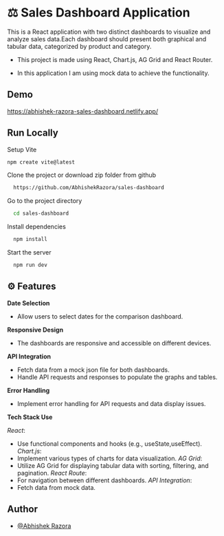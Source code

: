 
# ⚖️ Sales Dashboard Application

This is a React application with two distinct dashboards to visualize and analyze sales data.Each dashboard should present both graphical and tabular data, categorized by product and category.

* This project is made using React, Chart.js, AG Grid and React Router.

* In this application I am using mock data to achieve the functionality.


 
    



## Demo

https://abhishek-razora-sales-dashboard.netlify.app/


## Run Locally

Setup Vite

```bash
npm create vite@latest
```

Clone the project or download zip folder from github

```bash
  https://github.com/AbhishekRazora/sales-dashboard
```

Go to the project directory

```bash
  cd sales-dashboard
```

Install dependencies

```bash
  npm install
```

Start the server

```bash
  npm run dev
```

## ⚙️ Features



 **Date Selection**
* Allow users to select dates for the comparison dashboard.

**Responsive Design**

*  The dashboards are responsive and accessible on different devices.


**API Integration**
* Fetch data from a mock json file  for both dashboards.
* Handle API requests and responses to populate the graphs and tables.

**Error Handling**
* Implement error handling for API requests and data display issues.

**Tech Stack Use**

*React*:
* Use functional components and hooks (e.g., useState,useEffect).
*Chart.js*:
* Implement various types of charts for data visualization.
*AG Grid*:
* Utilize AG Grid for displaying tabular data with sorting, filtering, and pagination.
*React Route*:
* For navigation between different dashboards.
*API Integration*:
* Fetch data from  mock data.

## Author

- [@Abhishek Razora](https://github.com/AbhishekRazora)

